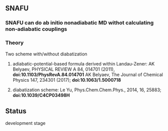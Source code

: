 ## SNAFU 

### SNAFU can do ab initio nonadiabatic MD withot calculating non-adiabatic couplings

### Theory
Two scheme with/without diabatization

1) adiabatic-potential-based formula derived within Landau-Zener:
AK Belyaev, PHYSICAL REVIEW A 84, 014701 (2011), **doi:10.1103/PhysRevA.84.014701**
AK Belyaev, The Journal of Chemical Physics 147, 234301 (2017); **doi:10.1063/1.5000718**

2) diabatization scheme: Le Yu, Phys.Chem.Chem.Phys., 2014, 16, 25883; **doi:10.1039/C4CP03498H**

## Status
development stage
